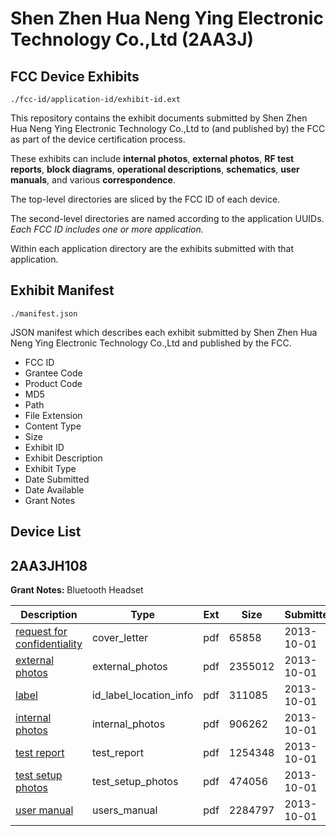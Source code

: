# Shen Zhen Hua Neng Ying Electronic Technology Co.,Ltd (2AA3J)
## FCC Device Exhibits

```
./fcc-id/application-id/exhibit-id.ext
```

This repository contains the exhibit documents submitted by Shen Zhen Hua Neng Ying Electronic Technology Co.,Ltd to (and published by) the FCC as part of the device certification process.

These exhibits can include **internal photos**, **external photos**, **RF test reports**, **block diagrams**, **operational descriptions**, **schematics**, **user manuals**, and various **correspondence**.

The top-level directories are sliced by the FCC ID of each device.

The second-level directories are named according to the application UUIDs. *Each FCC ID includes one or more application.*

Within each application directory are the exhibits submitted with that application. 

## Exhibit Manifest

```
./manifest.json
```

JSON manifest which describes each exhibit submitted by Shen Zhen Hua Neng Ying Electronic Technology Co.,Ltd and published by the FCC.

- FCC ID
- Grantee Code
- Product Code
- MD5
- Path
- File Extension
- Content Type
- Size
- Exhibit ID
- Exhibit Description
- Exhibit Type
- Date Submitted
- Date Available
- Grant Notes

## Device List
## 2AA3JH108
**Grant Notes:** Bluetooth Headset

| Description | Type | Ext | Size | Submitted | Available |
| ----------- | ---- | --- | ---- | --------- | --------- |
| [request for confidentiality](2AA3JH108/fec8dd9ad4c1fd6b7007db3e22e34a18/2089030.pdf) | cover_letter | pdf | 65858 | 2013-10-01 | 2013-10-01 |
| [external photos](2AA3JH108/fec8dd9ad4c1fd6b7007db3e22e34a18/2089031.pdf) | external_photos | pdf | 2355012 | 2013-10-01 | 2013-10-01 |
| [label](2AA3JH108/fec8dd9ad4c1fd6b7007db3e22e34a18/2089032.pdf) | id_label_location_info | pdf | 311085 | 2013-10-01 | 2013-10-01 |
| [internal photos](2AA3JH108/fec8dd9ad4c1fd6b7007db3e22e34a18/2089034.pdf) | internal_photos | pdf | 906262 | 2013-10-01 | 2013-10-01 |
| [test report](2AA3JH108/fec8dd9ad4c1fd6b7007db3e22e34a18/2089033.pdf) | test_report | pdf | 1254348 | 2013-10-01 | 2013-10-01 |
| [test setup photos](2AA3JH108/fec8dd9ad4c1fd6b7007db3e22e34a18/2089035.pdf) | test_setup_photos | pdf | 474056 | 2013-10-01 | 2013-10-01 |
| [user manual](2AA3JH108/fec8dd9ad4c1fd6b7007db3e22e34a18/2089036.pdf) | users_manual | pdf | 2284797 | 2013-10-01 | 2013-10-01 |
